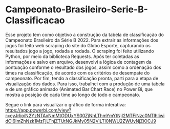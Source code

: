 # Campeonato-Brasileiro-Serie-B-Classificacao

Esse projeto tem como objetivo a construção da tabela de classificação do Campeonato Brasileiro da Série B 2022. Para extrair as informações dos jogos
foi feito web scraping do site do Globo Esporte, capturando os resultados jogo a jogo, rodada a rodada. O scraping foi feito utilizando Python, por meio da biblioteca Requests.
Após ter coletadas as informações e salvo em arquivo, desenvolvi a lógica de contagem da pontuação conforme o resultado dos jogos, assim como a ordenação dos times na classificação, 
de acordo com os critérios de desempate do campeonato.
Por fim, tendo a classificação pronta, parti para a etapa de visualização dos dados. Para isso, trabalhei com a produção de uma tabela e de um gráfico animado (Animated Bar Chart Race) no Power Bi, que mostra a posição de cada time ao longo de todo o campeonato. 

Segue o link para visualizar o gráfico de forma interativa: 
https://app.powerbi.com/view?r=eyJrIjoiN2YzNTAxNmMtODUxYS00ZjNhLThmYmYtNjI2MTFiNzc0NTlhIiwidCI6ImZhNzk1MzFjLThjZTUtNGJkMy05N2VlLTI0NWU2ZWUyNjZiOCJ9
